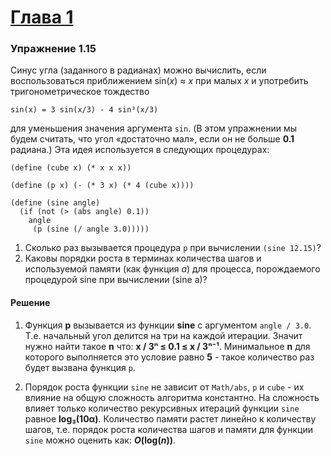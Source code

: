 # [Глава 1](../index.md#Глава-1-Построение-абстракций-с-помощью-процедур)

### Упражнение 1.15
Синус угла (заданного в радианах) можно вычислить, если воспользоваться приближением sin(_x_) ≈
_x_ при малых _x_ и употребить тригонометрическое тождество

`sin(x) = 3 sin(x/3) - 4 sin³(x/3)`

для уменьшения значения аргумента `sin`. (В этом упражнении мы будем считать, что угол «достаточно мал», если он не больше **0.1** радиана.) Эта идея используется в следующих процедурах:
```
(define (cube x) (* x x x))

(define (p x) (- (* 3 x) (* 4 (cube x))))

(define (sine angle)
  (if (not (> (abs angle) 0.1))
    angle
     (p (sine (/ angle 3.0)))))
```
1. Сколько раз вызывается процедура `p` при вычислении `(sine 12.15)`?
2. Каковы порядки роста в терминах количества шагов и используемой памяти (как функция _a_) для процесса, порождаемого процедурой sine при вычислении (sine a)?

#### Решение

1. Функция **p** вызывается из функции **sine** с аргументом `angle / 3.0`. Т.е. начальный угол делится на три на каждой итерации. Значит нужно найти такое **n** что: **x / 3ⁿ ≤ 0.1 ≤ x / 3ⁿ⁻¹**. Минимальное **n** для которого выполняется это условие равно **5** - такое количество раз будет вызвана функция `p`.

2. Порядок роста функции `sine` не зависит от `Math/abs`, `p` и `cube` - их влияние на общую сложность алгоритма константно. На сложность влияет только количество рекурсивных итераций функции `sine` равное **log₃(10α)**. Количество памяти растет линейно к количеству шагов, т.е. порядок роста количества шагов и памяти для функции `sine` можно оценить как: **_O_(log(_n_))**.
